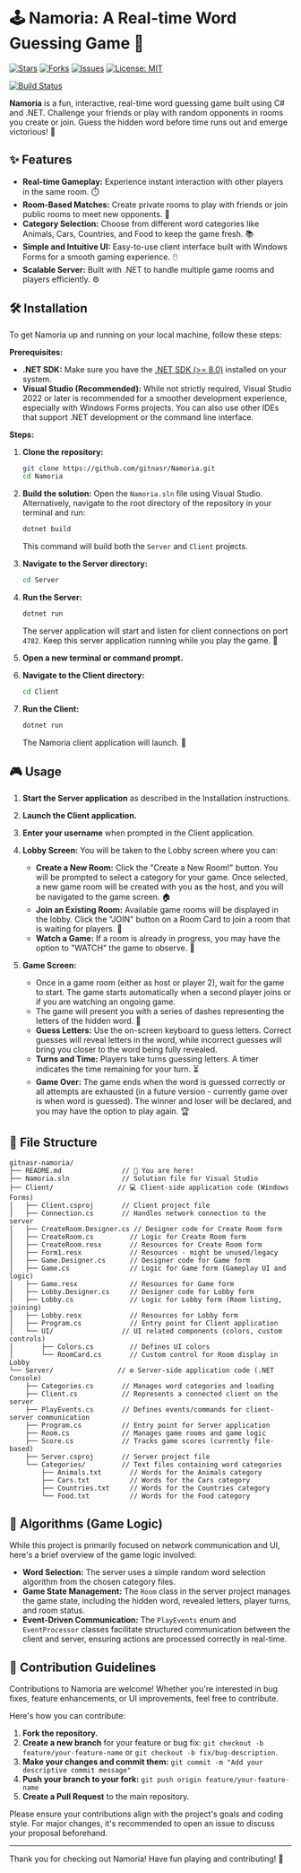 
# 🕹️ Namoria: A Real-time Word Guessing Game 🚀

[![Stars](https://img.shields.io/github/stars/gitnasr/Namoria?style=social)](https://github.com/gitnasr/Namoria)
[![Forks](https://img.shields.io/github/forks/gitnasr/Namoria?style=social)](https://github.com/gitnasr/Namoria)
[![Issues](https://img.shields.io/github/issues/gitnasr/Namoria)](https://github.com/gitnasr/Namoria/issues)
[![License: MIT](https://img.shields.io/badge/License-MIT-yellow.svg)](https://opensource.org/licenses/MIT)
<!-- Add your actual build status badge here if you have CI/CD setup -->
[![Build Status](https://img.shields.io/badge/Build-Passing-brightgreen)](https://example.com/build-status)

**Namoria** is a fun, interactive, real-time word guessing game built using C# and .NET. Challenge your friends or play with random opponents in rooms you create or join. Guess the hidden word before time runs out and emerge victorious! 🎉

## ✨ Features

* **Real-time Gameplay:** Experience instant interaction with other players in the same room. ⏱️
* **Room-Based Matches:**  Create private rooms to play with friends or join public rooms to meet new opponents. 🤝
* **Category Selection:** Choose from different word categories like Animals, Cars, Countries, and Food to keep the game fresh. 📚
* **Simple and Intuitive UI:**  Easy-to-use client interface built with Windows Forms for a smooth gaming experience. 🖱️
* **Scalable Server:**  Built with .NET to handle multiple game rooms and players efficiently. ⚙️

## 🛠️ Installation

To get Namoria up and running on your local machine, follow these steps:

**Prerequisites:**

* **.NET SDK:**  Make sure you have the [.NET SDK (>= 8.0)](https://dotnet.microsoft.com/download) installed on your system.
* **Visual Studio (Recommended):**  While not strictly required, Visual Studio 2022 or later is recommended for a smoother development experience, especially with Windows Forms projects. You can also use other IDEs that support .NET development or the command line interface.

**Steps:**

1. **Clone the repository:**
   ```bash
   git clone https://github.com/gitnasr/Namoria.git
   cd Namoria
   ```

2. **Build the solution:**
   Open the `Namoria.sln` file using Visual Studio. Alternatively, navigate to the root directory of the repository in your terminal and run:
   ```bash
   dotnet build
   ```
   This command will build both the `Server` and `Client` projects.

3. **Navigate to the Server directory:**
   ```bash
   cd Server
   ```

4. **Run the Server:**
   ```bash
   dotnet run
   ```
   The server application will start and listen for client connections on port `4782`. Keep this server application running while you play the game. 🚀

5. **Open a new terminal or command prompt.**

6. **Navigate to the Client directory:**
   ```bash
   cd Client
   ```

7. **Run the Client:**
   ```bash
   dotnet run
   ```
   The Namoria client application will launch. 🎉

## 🎮 Usage

1. **Start the Server application** as described in the Installation instructions.
2. **Launch the Client application.**
3. **Enter your username** when prompted in the Client application.
4. **Lobby Screen:** You will be taken to the Lobby screen where you can:
    * **Create a New Room:** Click the "Create a New Room!" button. You will be prompted to select a category for your game. Once selected, a new game room will be created with you as the host, and you will be navigated to the game screen. 🏠
    * **Join an Existing Room:**  Available game rooms will be displayed in the lobby. Click the "JOIN" button on a Room Card to join a room that is waiting for players. 🚪
    * **Watch a Game:** If a room is already in progress, you may have the option to "WATCH" the game to observe. 👀

5. **Game Screen:**
    * Once in a game room (either as host or player 2), wait for the game to start. The game starts automatically when a second player joins or if you are watching an ongoing game.
    * The game will present you with a series of dashes representing the letters of the hidden word. 🤫
    * **Guess Letters:** Use the on-screen keyboard to guess letters. Correct guesses will reveal letters in the word, while incorrect guesses will bring you closer to the word being fully revealed.
    * **Turns and Time:** Players take turns guessing letters. A timer indicates the time remaining for your turn. ⏳
    * **Game Over:** The game ends when the word is guessed correctly or all attempts are exhausted (in a future version - currently game over is when word is guessed). The winner and loser will be declared, and you may have the option to play again. 🏆

## 📂 File Structure

```
gitnasr-namoria/
├── README.md               // 👋 You are here!
├── Namoria.sln             // Solution file for Visual Studio
├── Client/                // 💻 Client-side application code (Windows Forms)
│   ├── Client.csproj       // Client project file
│   ├── Connection.cs       // Handles network connection to the server
│   ├── CreateRoom.Designer.cs // Designer code for Create Room form
│   ├── CreateRoom.cs         // Logic for Create Room form
│   ├── CreateRoom.resx       // Resources for Create Room form
│   ├── Form1.resx            // Resources - might be unused/legacy
│   ├── Game.Designer.cs      // Designer code for Game form
│   ├── Game.cs               // Logic for Game form (Gameplay UI and logic)
│   ├── Game.resx             // Resources for Game form
│   ├── Lobby.Designer.cs     // Designer code for Lobby form
│   ├── Lobby.cs              // Logic for Lobby form (Room listing, joining)
│   ├── Lobby.resx            // Resources for Lobby form
│   ├── Program.cs            // Entry point for Client application
│   └── UI/                 // UI related components (colors, custom controls)
│       ├── Colors.cs         // Defines UI colors
│       └── RoomCard.cs       // Custom control for Room display in Lobby
└── Server/                // ⚙️ Server-side application code (.NET Console)
    ├── Categories.cs       // Manages word categories and loading
    ├── Client.cs           // Represents a connected client on the server
    ├── PlayEvents.cs       // Defines events/commands for client-server communication
    ├── Program.cs          // Entry point for Server application
    ├── Room.cs             // Manages game rooms and game logic
    ├── Score.cs            // Tracks game scores (currently file-based)
    ├── Server.csproj       // Server project file
    └── Categories/         // Text files containing word categories
        ├── Animals.txt       // Words for the Animals category
        ├── Cars.txt          // Words for the Cars category
        ├── Countries.txt     // Words for the Countries category
        └── Food.txt          // Words for the Food category
```

## 🧮 Algorithms (Game Logic)

While this project is primarily focused on network communication and UI, here's a brief overview of the game logic involved:

* **Word Selection:** The server uses a simple random word selection algorithm from the chosen category files.
* **Game State Management:** The `Room` class in the server project manages the game state, including the hidden word, revealed letters, player turns, and room status.
* **Event-Driven Communication:** The `PlayEvents` enum and `EventProcessor` classes facilitate structured communication between the client and server, ensuring actions are processed correctly in real-time.

## 🤝 Contribution Guidelines

Contributions to Namoria are welcome! Whether you're interested in bug fixes, feature enhancements, or UI improvements, feel free to contribute.

Here's how you can contribute:

1. **Fork the repository.**
2. **Create a new branch** for your feature or bug fix: `git checkout -b feature/your-feature-name` or `git checkout -b fix/bug-description`.
3. **Make your changes and commit them:** `git commit -m "Add your descriptive commit message"`
4. **Push your branch to your fork:** `git push origin feature/your-feature-name`
5. **Create a Pull Request** to the main repository.

Please ensure your contributions align with the project's goals and coding style. For major changes, it's recommended to open an issue to discuss your proposal beforehand.



---

Thank you for checking out Namoria! Have fun playing and contributing! 🎉
